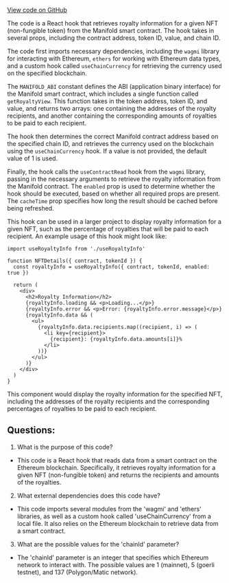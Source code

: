 [View code on GitHub](zoo-labs/zoo/blob/master/ui/src/hooks/useOnChainRoyalties.ts)

The code is a React hook that retrieves royalty information for a given NFT (non-fungible token) from the Manifold smart contract. The hook takes in several props, including the contract address, token ID, value, and chain ID. 

The code first imports necessary dependencies, including the `wagmi` library for interacting with Ethereum, `ethers` for working with Ethereum data types, and a custom hook called `useChainCurrency` for retrieving the currency used on the specified blockchain. 

The `MANIFOLD_ABI` constant defines the ABI (application binary interface) for the Manifold smart contract, which includes a single function called `getRoyaltyView`. This function takes in the token address, token ID, and value, and returns two arrays: one containing the addresses of the royalty recipients, and another containing the corresponding amounts of royalties to be paid to each recipient. 

The hook then determines the correct Manifold contract address based on the specified chain ID, and retrieves the currency used on the blockchain using the `useChainCurrency` hook. If a value is not provided, the default value of 1 is used. 

Finally, the hook calls the `useContractRead` hook from the `wagmi` library, passing in the necessary arguments to retrieve the royalty information from the Manifold contract. The `enabled` prop is used to determine whether the hook should be executed, based on whether all required props are present. The `cacheTime` prop specifies how long the result should be cached before being refreshed. 

This hook can be used in a larger project to display royalty information for a given NFT, such as the percentage of royalties that will be paid to each recipient. An example usage of this hook might look like:

```
import useRoyaltyInfo from './useRoyaltyInfo'

function NFTDetails({ contract, tokenId }) {
  const royaltyInfo = useRoyaltyInfo({ contract, tokenId, enabled: true })

  return (
    <div>
      <h2>Royalty Information</h2>
      {royaltyInfo.loading && <p>Loading...</p>}
      {royaltyInfo.error && <p>Error: {royaltyInfo.error.message}</p>}
      {royaltyInfo.data && (
        <ul>
          {royaltyInfo.data.recipients.map((recipient, i) => (
            <li key={recipient}>
              {recipient}: {royaltyInfo.data.amounts[i]}%
            </li>
          ))}
        </ul>
      )}
    </div>
  )
}
```

This component would display the royalty information for the specified NFT, including the addresses of the royalty recipients and the corresponding percentages of royalties to be paid to each recipient.
## Questions: 
 1. What is the purpose of this code?
- This code is a React hook that reads data from a smart contract on the Ethereum blockchain. Specifically, it retrieves royalty information for a given NFT (non-fungible token) and returns the recipients and amounts of the royalties.

2. What external dependencies does this code have?
- This code imports several modules from the 'wagmi' and 'ethers' libraries, as well as a custom hook called 'useChainCurrency' from a local file. It also relies on the Ethereum blockchain to retrieve data from a smart contract.

3. What are the possible values for the 'chainId' parameter?
- The 'chainId' parameter is an integer that specifies which Ethereum network to interact with. The possible values are 1 (mainnet), 5 (goerli testnet), and 137 (Polygon/Matic network).